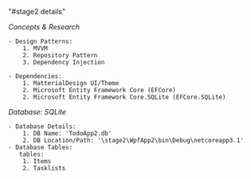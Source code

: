 "#stage2 details"

*Concepts & Research*

    - Design Patterns:
        1. MVVM  
        2. Repository Pattern
        3. Dependency Injection

    - Dependencies:
        1. MatterialDesign UI/Theme
        2. Microsoft Entity Framework Core (EFCore)
        2. Microsoft Entity Framework Core.SQLite (EFCore.SQLite)


*Database: SQLite*

    - Database Details: 
        1. DB Name: 'TodoApp2.db'
        2. DB Location/Path: '\stage2\WpfApp2\bin\Debug\netcoreapp3.1'
    - Database Tables:
       tables: 
        1. Items
        2. Tasklists
        



